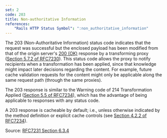 ```yaml
---
set: 2
code: 203
title: Non-authoritative Information
references:
    "Rails HTTP Status Symbol": ":non_authoritative_information"
---
```


The 203 (Non-Authoritative Information) status code indicates that the request
was successful but the enclosed payload has been modified from that of the
origin server's [200 (OK)](/200) response by a transforming proxy
([Section 5.7.2 of RFC7230][2]). This status code allows the proxy to notify
recipients when a transformation has been applied, since that knowledge might
impact later decisions regarding the content. For example, future cache
validation requests for the content might only be applicable along the same
request path (through the same proxies).

The 203 response is similar to the Warning code of 214 Transformation Applied
([Section 5.5 of RFC7234][3]), which has the advantage of being applicable to
responses with any status code.

A 203 response is cacheable by default; i.e., unless otherwise indicated by the
method definition or explicit cache controls
(see [Section 4.2.2 of RFC7234][4]).

Source: [RFC7231 Section 6.3.4][1]

[1]: <http://tools.ietf.org/html/rfc7231#section-6.3.4>
[2]: <http://tools.ietf.org/html/rfc7230#section-5.7.2>
[3]: <http://tools.ietf.org/html/rfc7234#section-5.5>
[4]: <http://tools.ietf.org/html/rfc7234#section-4.2.2>